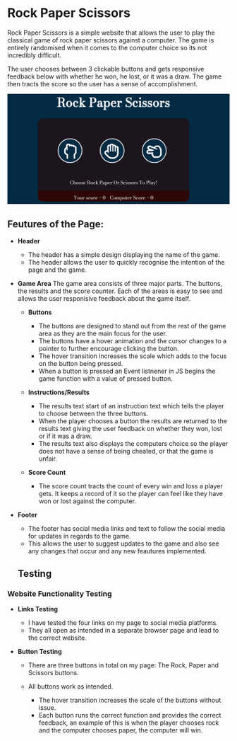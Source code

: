 # **Rock Paper Scissors**
Rock Paper Scissors is a simple website that allows the user to play the classical game of rock paper scissors against a computer. The game is entirely randomised when it comes to the computer choice so its not incredibly difficult. 

The user chooses between 3 clickable buttons and gets responsive feedback below with whether he won, he lost, or it was a draw. The game then tracts the score so the user has a sense of accomplishment.

![Website opening page](assets/images/website.png)

## **Feutures of the Page:**

- **Header**
  - The header has a simple design displaying the name of the game.
  - The header allows the user to quickly recognise the intention of the page and the game.

- **Game Area**
  The game area consists of three major parts. The buttons, the results and the score counter. Each of the areas is easy to see and allows the user responisive feedback about the game itself.
  
  - **Buttons**
    - The buttons are designed to stand out from the rest of the game area as they are the main focus for the user. 
    - The buttons have a hover animation and the cursor changes to a pointer to further encourage clicking the button.
    - The hover transition increases the scale which adds to the focus on the button being pressed.
    - When a button is pressed an Event listnener in JS begins the game function with a value of pressed button.

  - **Instructions/Results**
    - The results text start of an instruction text which tells the player to choose between the three buttons.
    - When the player chooses a button the results are returned to the results text giving the user feedback on whether they won, lost or if it was a draw.
    -  The results text also displays the computers choice so the player does not have a sense of being cheated, or that the game is unfair.

  - **Score Count**
    - The score count tracts the count of every win and loss a player  gets. It keeps a record of it so the player can feel like they have won or lost against the computer.

- **Footer**
  - The footer has social media links and text to follow the social media for updates in regards to the game.
  - This allows the user to suggest updates to the game and also see any changes that occur and any new feautures implemented.

  ## **Testing**
 
 ### **Website Functionality Testing**

- **Links Testing**

  - I have tested the four links on my page to social media platforms.
  - They all open as intended in a separate browser page and lead to the correct website.

- **Button Testing**

  - There are three buttons in total on my page: The Rock, Paper and Scissors buttons.
  - All buttons work as intended.
  
    - The hover transition increases the scale of the buttons without issue.
    - Each button runs the correct function and provides the correct feedback, an example of this is when the player chooses rock and the computer chooses paper, the computer will win.